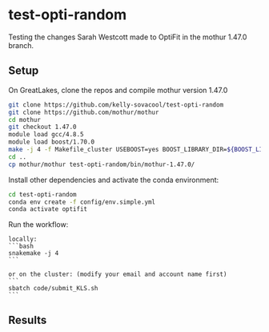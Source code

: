 
<!-- README.md is generated from README.Rmd. Please edit that file -->

# test-opti-random

<!-- badges: start -->
<!-- badges: end -->

Testing the changes Sarah Westcott made to OptiFit in the mothur 1.47.0
branch.

## Setup

On GreatLakes, clone the repos and compile mothur version 1.47.0

``` bash
git clone https://github.com/kelly-sovacool/test-opti-random
git clone https://github.com/mothur/mothur
cd mothur
git checkout 1.47.0
module load gcc/4.8.5   
module load boost/1.70.0
make -j 4 -f Makefile_cluster USEBOOST=yes BOOST_LIBRARY_DIR=${BOOST_LIB} BOOST_INCLUDE_DIR=${BOOST_INCLUDE} USEHDF5=no install
cd ..
cp mothur/mothur test-opti-random/bin/mothur-1.47.0/
```

Install other dependencies and activate the conda environment:

``` bash
cd test-opti-random
conda env create -f config/env.simple.yml
conda activate optifit
```

Run the workflow:

    locally:
    ```bash
    snakemake -j 4
    ```

    or on the cluster: (modify your email and account name first)
    ```
    sbatch code/submit_KLS.sh
    ```

## Results
